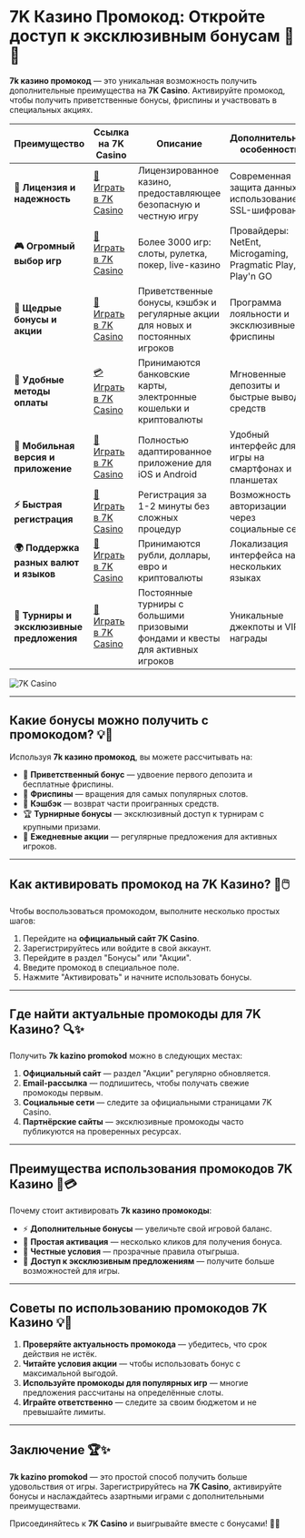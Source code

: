 # 7K Казино Промокод: Откройте доступ к эксклюзивным бонусам 🎁✨

**7k казино промокод** — это уникальная возможность получить дополнительные преимущества на **7K Casino**. Активируйте промокод, чтобы получить приветственные бонусы, фриспины и участвовать в специальных акциях.

| **Преимущество**                      | **Ссылка на 7K Casino**                    | **Описание**                                       | **Дополнительные особенности**                     |
|----------------------------------------|--------------------------------------------|--------------------------------------------------|--------------------------------------------------|
| **🎰 Лицензия и надежность**           | [💎 Играть в 7K Casino](https://brandplay.link/BvQyFShp) | Лицензированное казино, предоставляющее безопасную и честную игру | Современная защита данных с использованием SSL-шифрования |
| **🎮 Огромный выбор игр**              | [🎉 Играть в 7K Casino](https://brandplay.link/BvQyFShp) | Более 3000 игр: слоты, рулетка, покер, live-казино | Провайдеры: NetEnt, Microgaming, Pragmatic Play, Play'n GO |
| **🎁 Щедрые бонусы и акции**           | [🎯 Играть в 7K Casino](https://brandplay.link/BvQyFShp) | Приветственные бонусы, кэшбэк и регулярные акции для новых и постоянных игроков | Программа лояльности и эксклюзивные фриспины |
| **💸 Удобные методы оплаты**           | [💳 Играть в 7K Casino](https://brandplay.link/BvQyFShp) | Принимаются банковские карты, электронные кошельки и криптовалюты | Мгновенные депозиты и быстрые выводы средств |
| **📱 Мобильная версия и приложение**   | [🚀 Играть в 7K Casino](https://brandplay.link/BvQyFShp) | Полностью адаптированное приложение для iOS и Android | Удобный интерфейс для игры на смартфонах и планшетах |
| **⚡ Быстрая регистрация**             | [🔑 Играть в 7K Casino](https://brandplay.link/BvQyFShp) | Регистрация за 1-2 минуты без сложных процедур | Возможность авторизации через социальные сети |
| **🌍 Поддержка разных валют и языков** | [💸 Играть в 7K Casino](https://brandplay.link/BvQyFShp) | Принимаются рубли, доллары, евро и криптовалюты | Локализация интерфейса на нескольких языках |
| **🏅 Турниры и эксклюзивные предложения** | [🎲 Играть в 7K Casino](https://brandplay.link/BvQyFShp) | Постоянные турниры с большими призовыми фондами и квесты для активных игроков | Уникальные джекпоты и VIP-награды |

![7K Casino](https://www.rpgnuke.ru/wp-content/uploads/2024/03/123123121221312.jpg)

---

## Какие бонусы можно получить с промокодом? 💡🎰

Используя **7k казино промокод**, вы можете рассчитывать на:

- 🎁 **Приветственный бонус** — удвоение первого депозита и бесплатные фриспины.
- 🎲 **Фриспины** — вращения для самых популярных слотов.
- 🌟 **Кэшбэк** — возврат части проигранных средств.
- 🏆 **Турнирные бонусы** — эксклюзивный доступ к турнирам с крупными призами.
- 🎀 **Ежедневные акции** — регулярные предложения для активных игроков.

---

## Как активировать промокод на 7K Казино? 🚀🖱️

Чтобы воспользоваться промокодом, выполните несколько простых шагов:

1. Перейдите на **официальный сайт 7K Casino**.
2. Зарегистрируйтесь или войдите в свой аккаунт.
3. Перейдите в раздел "Бонусы" или "Акции".
4. Введите промокод в специальное поле.
5. Нажмите "Активировать" и начните использовать бонусы.

---

## Где найти актуальные промокоды для 7K Казино? 🔍✨

Получить **7k kazino promokod** можно в следующих местах:

1. **Официальный сайт** — раздел "Акции" регулярно обновляется.
2. **Email-рассылка** — подпишитесь, чтобы получать свежие промокоды первым.
3. **Социальные сети** — следите за официальными страницами 7K Casino.
4. **Партнёрские сайты** — эксклюзивные промокоды часто публикуются на проверенных ресурсах.

---

## Преимущества использования промокодов 7K Казино 🌟💳

Почему стоит активировать **7k казино промокоды**:

- ⚡ **Дополнительные бонусы** — увеличьте свой игровой баланс.
- 🎲 **Простая активация** — несколько кликов для получения бонуса.
- 🔐 **Честные условия** — прозрачные правила отыгрыша.
- 🎀 **Доступ к эксклюзивным предложениям** — получите больше возможностей для игры.

---

## Советы по использованию промокодов 7K Казино 💡🎯

1. **Проверяйте актуальность промокода** — убедитесь, что срок действия не истёк.
2. **Читайте условия акции** — чтобы использовать бонус с максимальной выгодой.
3. **Используйте промокоды для популярных игр** — многие предложения рассчитаны на определённые слоты.
4. **Играйте ответственно** — следите за своим бюджетом и не превышайте лимиты.

---

## Заключение 🏆✨

**7k kazino promokod** — это простой способ получить больше удовольствия от игры. Зарегистрируйтесь на **7K Casino**, активируйте бонусы и наслаждайтесь азартными играми с дополнительными преимуществами.

Присоединяйтесь к **7K Casino** и выигрывайте вместе с бонусами! 🎰✨
